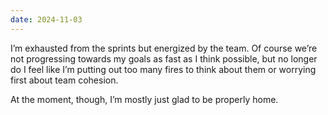 ```yaml
---
date: 2024-11-03
---
```


I’m exhausted from the sprints but energized by the team. Of course we’re not progressing towards my goals as fast as I think possible, but no longer do I feel like I’m putting out too many fires to think about them or worrying first about team cohesion.

At the moment, though, I’m mostly just glad to be properly home.
